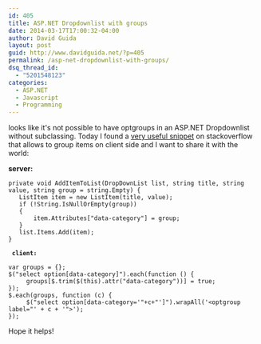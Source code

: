 ```yaml
---
id: 405
title: ASP.NET Dropdownlist with groups
date: 2014-03-17T17:00:32-04:00
author: David Guida
layout: post
guid: http://www.davidguida.net/?p=405
permalink: /asp-net-dropdownlist-with-groups/
dsq_thread_id:
  - "5201548123"
categories:
  - ASP.NET
  - Javascript
  - Programming
---
```

looks like it's not possible to have optgroups in an ASP.NET Dropdownlist without subclassing. Today I found a <a href="http://stackoverflow.com/questions/16167862/how-can-i-add-option-groups-in-asp-dot-net-drop-down-list" target="_blank">very useful snippet</a> on stackoverflow that allows to group items on client side and I want to share it with the world:

**server:**

    private void AddItemToList(DropDownList list, string title, string value, string group = string.Empty) {
       ListItem item = new ListItem(title, value);
       if (!String.IsNullOrEmpty(group))
       {
           item.Attributes["data-category"] = group;
       }
       list.Items.Add(item);
    }
    

**` client:`**

    var groups = {};
    $("select option[data-category]").each(function () {
         groups[$.trim($(this).attr("data-category"))] = true;
    });
    $.each(groups, function (c) {
         $("select option[data-category='"+c+"']").wrapAll('<optgroup label="' + c + '">');
    });

Hope it helps!

<div class="post-details-footer-widgets">
</div>